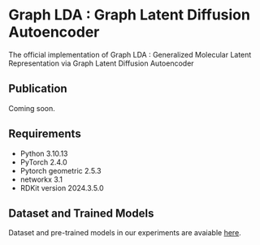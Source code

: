 # Graph LDA : Graph Latent Diffusion Autoencoder
The official implementation of Graph LDA : Generalized Molecular Latent Representation via Graph Latent Diffusion Autoencoder

## Publication
Coming soon.


## Requirements
- Python 3.10.13
- PyTorch 2.4.0
- Pytorch geometric 2.5.3
- networkx 3.1
- RDKit version 2024.3.5.0


## Dataset and Trained Models
Dataset and pre-trained models in our experiments are avaiable [here](https://drive.google.com/drive/folders/1CPuXemg_b_J836WNB2JhKcJPgiBC1DCY?usp=sharing).

